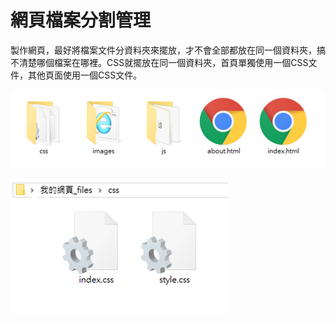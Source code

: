 # 網頁檔案分割管理

製作網頁，最好將檔案文件分資料夾來擺放，才不會全部都放在同一個資料夾，搞不清楚哪個檔案在哪裡。CSS就擺放在同一個資料夾，首頁單獨使用一個CSS文件，其他頁面使用一個CSS文件。

![&#x5C07;CSS&#x6587;&#x4EF6;&#x53E6;&#x653E;&#x5728;&#x4E00;&#x500B;&#x8CC7;&#x6599;&#x593E;](.gitbook/assets/image%20%284%29.png)

![&#x9996;&#x9801;&#x55AE;&#x7368;&#x4F7F;&#x7528;&#x4E00;&#x500B;CSS&#x6587;&#x4EF6;](.gitbook/assets/image%20%289%29.png)


